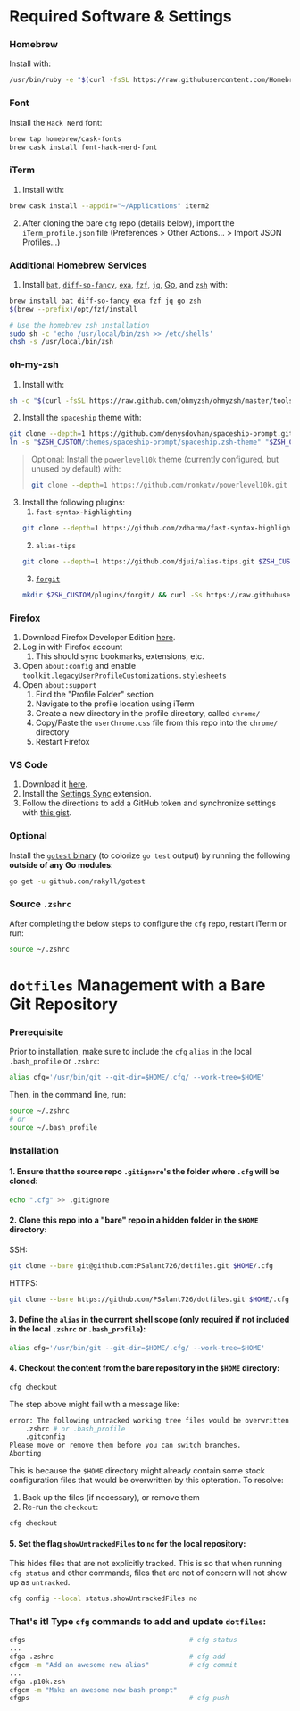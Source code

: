 # Required Software & Settings
### Homebrew
Install with:
```sh
/usr/bin/ruby -e "$(curl -fsSL https://raw.githubusercontent.com/Homebrew/install/master/install)"
```
### Font
Install the `Hack Nerd` font:
```sh
brew tap homebrew/cask-fonts
brew cask install font-hack-nerd-font
```

### iTerm
1. Install with:
```sh
brew cask install --appdir="~/Applications" iterm2
```
2. After cloning the bare `cfg` repo (details below), import the `iTerm_profile.json` file (Preferences > Other Actions... > Import JSON Profiles...)

### Additional Homebrew Services
1. Install [`bat`](https://github.com/sharkdp/bat), [`diff-so-fancy`](https://github.com/so-fancy/diff-so-fancy), [`exa`](https://the.exa.website/), [`fzf`](https://github.com/junegunn/fzf), [`jq`](https://stedolan.github.io/jq/), [Go](https://golang.org/), and [`zsh`](https://www.zsh.org/) with:
```sh
brew install bat diff-so-fancy exa fzf jq go zsh
$(brew --prefix)/opt/fzf/install

# Use the homebrew zsh installation
sudo sh -c 'echo /usr/local/bin/zsh >> /etc/shells'
chsh -s /usr/local/bin/zsh
```

### oh-my-zsh
1. Install with:
```sh
sh -c "$(curl -fsSL https://raw.github.com/ohmyzsh/ohmyzsh/master/tools/install.sh)"
```
2. Install the `spaceship` theme with:
```sh
git clone --depth=1 https://github.com/denysdovhan/spaceship-prompt.git "$ZSH_CUSTOM/themes/spaceship-prompt"
ln -s "$ZSH_CUSTOM/themes/spaceship-prompt/spaceship.zsh-theme" "$ZSH_CUSTOM/themes/spaceship.zsh-theme"
```
> Optional: Install the `powerlevel10k` theme (currently configured, but unused by default) with:
> ```sh
> git clone --depth=1 https://github.com/romkatv/powerlevel10k.git $ZSH_CUSTOM/themes/powerlevel10k
> ```
3. Install the following plugins:
    1. `fast-syntax-highlighting`
    ```sh
    git clone --depth=1 https://github.com/zdharma/fast-syntax-highlighting.git $ZSH_CUSTOM/plugins/fast-syntax-highlighting
    ```
    2. `alias-tips`
    ```sh
    git clone --depth=1 https://github.com/djui/alias-tips.git $ZSH_CUSTOM/plugins/fast-syntax-highlighting
    ```
    3. [`forgit`](https://github.com/wfxr/forgit)
    ```sh
    mkdir $ZSH_CUSTOM/plugins/forgit/ && curl -Ss https://raw.githubusercontent.com/wfxr/forgit/master/forgit.plugin.zsh -o $ZSH_CUSTOM/plugins/forgit/forgit.plugin.zsh
    ```

### Firefox
1. Download Firefox Developer Edition [here](https://www.mozilla.org/en-US/firefox/developer/).
1. Log in with Firefox account
    1. This should sync bookmarks, extensions, etc.
1. Open `about:config` and enable `toolkit.legacyUserProfileCustomizations.stylesheets`
1. Open `about:support`
    1. Find the "Profile Folder" section
    1. Navigate to the profile location using iTerm
    1. Create a new directory in the profile directory, called `chrome/`
    1. Copy/Paste the `userChrome.css` file from this repo into the `chrome/` directory
    1. Restart Firefox

### VS Code
1. Download it [here](https://code.visualstudio.com/).
1. Install the [Settings Sync](https://github.com/shanalikhan/code-settings-sync) extension.
1. Follow the directions to add a GitHub token and synchronize settings with [this gist](https://gist.github.com/PSalant726/a179279267788effc1c4477cc069d04c).

### Optional
Install the [`gotest` binary](https://github.com/rakyll/gotest) (to colorize `go test` output) by running the following **outside of any Go modules**:
```sh
go get -u github.com/rakyll/gotest
```

### Source `.zshrc`
After completing the below steps to configure the `cfg` repo, restart iTerm or run:
```sh
source ~/.zshrc
```

# `dotfiles` Management with a Bare Git Repository
### Prerequisite
Prior to installation, make sure to include the `cfg` `alias` in the local `.bash_profile` or `.zshrc`:
```sh
alias cfg='/usr/bin/git --git-dir=$HOME/.cfg/ --work-tree=$HOME'
```

Then, in the command line, run:
```sh
source ~/.zshrc
# or
source ~/.bash_profile
```

### Installation
#### 1. Ensure that the source repo `.gitignore`'s the folder where `.cfg` will be cloned:
```sh
echo ".cfg" >> .gitignore
```

#### 2. Clone this repo into a "bare" repo in a hidden folder in the `$HOME` directory:
SSH:
```sh
git clone --bare git@github.com:PSalant726/dotfiles.git $HOME/.cfg
```
HTTPS:
```sh
git clone --bare https://github.com/PSalant726/dotfiles.git $HOME/.cfg
```

#### 3. Define the `alias` in the current shell scope (only required if not included in the local `.zshrc` or `.bash_profile`):
```sh
alias cfg='/usr/bin/git --git-dir=$HOME/.cfg/ --work-tree=$HOME'
```

#### 4. Checkout the content from the bare repository in the `$HOME` directory:
```sh
cfg checkout
```
The step above might fail with a message like:
```sh
error: The following untracked working tree files would be overwritten by checkout:
    .zshrc # or .bash_profile
    .gitconfig
Please move or remove them before you can switch branches.
Aborting
```
This is because the `$HOME` directory might already contain some stock configuration files that would be overwritten by this opteration. To resolve:
  1. Back up the files (if necessary), or remove them
  2. Re-run the `checkout`:
```sh
cfg checkout
```

#### 5. Set the flag `showUntrackedFiles` to `no` for the local repository:
This hides files that are not explicitly tracked. This is so that when running `cfg status` and other commands, files that are not of concern will not show up as `untracked`.
```sh
cfg config --local status.showUntrackedFiles no
```

### That's it! Type `cfg` commands to add and update `dotfiles`:
```sh
cfgs                                         # cfg status
...
cfga .zshrc                                  # cfg add
cfgcm -m "Add an awesome new alias"          # cfg commit
...
cfga .p10k.zsh
cfgcm -m "Make an awesome new bash prompt"
cfgps                                        # cfg push
```
